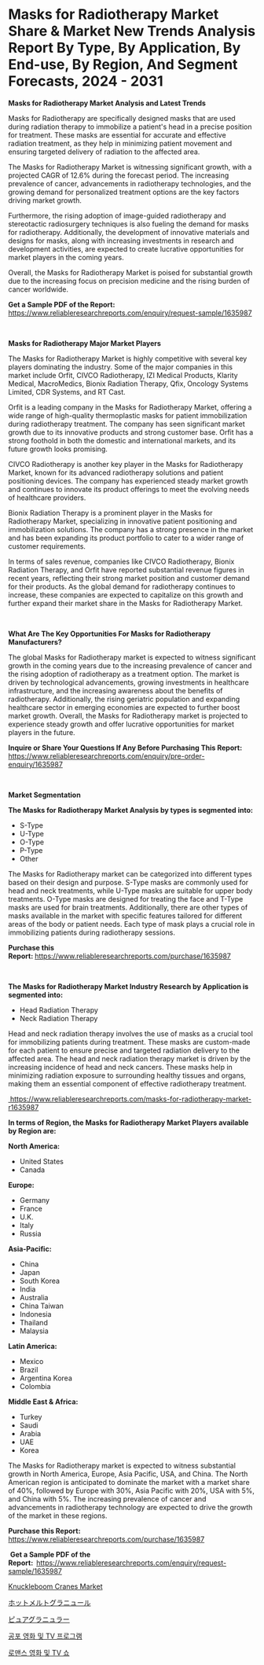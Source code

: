 <p><h1>Masks for Radiotherapy Market Share & Market New Trends Analysis Report By Type, By Application, By End-use, By Region, And Segment Forecasts, 2024 - 2031</h1></p><p><strong>Masks for Radiotherapy Market Analysis and Latest Trends</strong></p>
<p><p>Masks for Radiotherapy are specifically designed masks that are used during radiation therapy to immobilize a patient's head in a precise position for treatment. These masks are essential for accurate and effective radiation treatment, as they help in minimizing patient movement and ensuring targeted delivery of radiation to the affected area.</p><p>The Masks for Radiotherapy Market is witnessing significant growth, with a projected CAGR of 12.6% during the forecast period. The increasing prevalence of cancer, advancements in radiotherapy technologies, and the growing demand for personalized treatment options are the key factors driving market growth.</p><p>Furthermore, the rising adoption of image-guided radiotherapy and stereotactic radiosurgery techniques is also fueling the demand for masks for radiotherapy. Additionally, the development of innovative materials and designs for masks, along with increasing investments in research and development activities, are expected to create lucrative opportunities for market players in the coming years.</p><p>Overall, the Masks for Radiotherapy Market is poised for substantial growth due to the increasing focus on precision medicine and the rising burden of cancer worldwide.</p></p>
<p><strong>Get a Sample PDF of the Report:&nbsp;</strong> <a href="https://www.reliableresearchreports.com/enquiry/request-sample/1635987">https://www.reliableresearchreports.com/enquiry/request-sample/1635987</a></p>
<p>&nbsp;</p>
<p><strong>Masks for Radiotherapy Major Market Players</strong></p>
<p><p>The Masks for Radiotherapy Market is highly competitive with several key players dominating the industry. Some of the major companies in this market include Orfit, CIVCO Radiotherapy, IZI Medical Products, Klarity Medical, MacroMedics, Bionix Radiation Therapy, Qfix, Oncology Systems Limited, CDR Systems, and RT Cast.</p><p>Orfit is a leading company in the Masks for Radiotherapy Market, offering a wide range of high-quality thermoplastic masks for patient immobilization during radiotherapy treatment. The company has seen significant market growth due to its innovative products and strong customer base. Orfit has a strong foothold in both the domestic and international markets, and its future growth looks promising.</p><p>CIVCO Radiotherapy is another key player in the Masks for Radiotherapy Market, known for its advanced radiotherapy solutions and patient positioning devices. The company has experienced steady market growth and continues to innovate its product offerings to meet the evolving needs of healthcare providers.</p><p>Bionix Radiation Therapy is a prominent player in the Masks for Radiotherapy Market, specializing in innovative patient positioning and immobilization solutions. The company has a strong presence in the market and has been expanding its product portfolio to cater to a wider range of customer requirements.</p><p>In terms of sales revenue, companies like CIVCO Radiotherapy, Bionix Radiation Therapy, and Orfit have reported substantial revenue figures in recent years, reflecting their strong market position and customer demand for their products. As the global demand for radiotherapy continues to increase, these companies are expected to capitalize on this growth and further expand their market share in the Masks for Radiotherapy Market.</p></p>
<p>&nbsp;</p>
<p><strong>What Are The Key Opportunities For Masks for Radiotherapy Manufacturers?</strong></p>
<p><p>The global Masks for Radiotherapy market is expected to witness significant growth in the coming years due to the increasing prevalence of cancer and the rising adoption of radiotherapy as a treatment option. The market is driven by technological advancements, growing investments in healthcare infrastructure, and the increasing awareness about the benefits of radiotherapy. Additionally, the rising geriatric population and expanding healthcare sector in emerging economies are expected to further boost market growth. Overall, the Masks for Radiotherapy market is projected to experience steady growth and offer lucrative opportunities for market players in the future.</p></p>
<p><strong>Inquire or Share Your Questions If Any Before Purchasing This Report:</strong> <a href="https://www.reliableresearchreports.com/enquiry/pre-order-enquiry/1635987">https://www.reliableresearchreports.com/enquiry/pre-order-enquiry/1635987</a></p>
<p>&nbsp;</p>
<p><strong>Market Segmentation</strong></p>
<p><strong>The Masks for Radiotherapy Market Analysis by types is segmented into:</strong></p>
<p><ul><li>S-Type</li><li>U-Type</li><li>O-Type</li><li>P-Type</li><li>Other</li></ul></p>
<p><p>The Masks for Radiotherapy market can be categorized into different types based on their design and purpose. S-Type masks are commonly used for head and neck treatments, while U-Type masks are suitable for upper body treatments. O-Type masks are designed for treating the face and T-Type masks are used for brain treatments. Additionally, there are other types of masks available in the market with specific features tailored for different areas of the body or patient needs. Each type of mask plays a crucial role in immobilizing patients during radiotherapy sessions.</p></p>
<p><strong>Purchase this Report:&nbsp;</strong><a href="https://www.reliableresearchreports.com/purchase/1635987">https://www.reliableresearchreports.com/purchase/1635987</a></p>
<p>&nbsp;</p>
<p><strong>The Masks for Radiotherapy Market Industry Research by Application is segmented into:</strong></p>
<p><ul><li>Head Radiation Therapy</li><li>Neck Radiation Therapy</li></ul></p>
<p><p>Head and neck radiation therapy involves the use of masks as a crucial tool for immobilizing patients during treatment. These masks are custom-made for each patient to ensure precise and targeted radiation delivery to the affected area. The head and neck radiation therapy market is driven by the increasing incidence of head and neck cancers. These masks help in minimizing radiation exposure to surrounding healthy tissues and organs, making them an essential component of effective radiotherapy treatment.</p></p>
<p><a href="https://www.reliableresearchreports.com/masks-for-radiotherapy-market-r1635987">&nbsp;https://www.reliableresearchreports.com/masks-for-radiotherapy-market-r1635987</a></p>
<p><strong>In terms of Region, the Masks for Radiotherapy Market Players available by Region are:</strong></p>
<p>
    <p> <strong> North America: </strong>
        <ul>
            <li>United States</li>
            <li>Canada</li>
        </ul>
        </p> 
    <p> <strong> Europe: </strong>
        <ul>
            <li>Germany</li>
            <li>France</li>
            <li>U.K.</li>
            <li>Italy</li>
            <li>Russia</li>
        </ul>
        </p> 
    <p> <strong> Asia-Pacific: </strong>
        <ul>
            <li>China</li>
            <li>Japan</li>
            <li>South Korea</li>
            <li>India</li>
            <li>Australia</li>
            <li>China Taiwan</li>
            <li>Indonesia</li>
            <li>Thailand</li>
            <li>Malaysia</li>
        </ul>
        </p> 
    <p> <strong> Latin America: </strong>
        <ul>
            <li>Mexico</li>
            <li>Brazil</li>
            <li>Argentina Korea</li>
            <li>Colombia</li>
        </ul>
        </p> 
    <p> <strong> Middle East & Africa: </strong>
        <ul>
            <li>Turkey</li>
            <li>Saudi</li>
            <li>Arabia</li>
            <li>UAE</li>
            <li>Korea</li>
        </ul>
    </p>
    </p>
<p><p>The Masks for Radiotherapy market is expected to witness substantial growth in North America, Europe, Asia Pacific, USA, and China. The North American region is anticipated to dominate the market with a market share of 40%, followed by Europe with 30%, Asia Pacific with 20%, USA with 5%, and China with 5%. The increasing prevalence of cancer and advancements in radiotherapy technology are expected to drive the growth of the market in these regions.</p></p>
<p><strong>Purchase this Report: </strong><a href="https://www.reliableresearchreports.com/purchase/1635987">https://www.reliableresearchreports.com/purchase/1635987</a></p>
<p>&nbsp;<strong>Get a Sample PDF of the Report:&nbsp;&nbsp;</strong><a href="https://www.reliableresearchreports.com/enquiry/request-sample/1635987">https://www.reliableresearchreports.com/enquiry/request-sample/1635987</a></p>
<p><strong></strong></p>
<p><p><a href="https://github.com/NorbertYates/Market-Research-Report-List-5/blob/main/knuckleboom-cranes-market.md">Knuckleboom Cranes Market</a></p><p><a href="https://github.com/SkylarDaniel70/Market-Research-Report-List-1/blob/main/553697892144.md">ホットメルトグラニュール</a></p><p><a href="https://github.com/RandallRunte2023/Market-Research-Report-List-1/blob/main/675708392143.md">ピュアグラニュラー</a></p><p><a href="https://github.com/erwindropdead54/Market-Research-Report-List-1/blob/main/767027983468.md">공포 영화 및 TV 프로그램</a></p><p><a href="https://github.com/alfitoms13/Market-Research-Report-List-1/blob/main/644444983469.md">로맨스 영화 및 TV 쇼</a></p></p>